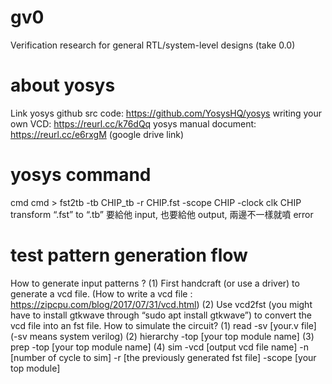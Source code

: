 # gv0
Verification research for general RTL/system-level designs (take 0.0)
# about yosys
Link
yosys github src code: https://github.com/YosysHQ/yosys 
writing your own VCD: https://reurl.cc/k76dQq 
yosys manual document: https://reurl.cc/e6rxgM (google drive link) 
# yosys command
cmd 
cmd > fst2tb -tb CHIP_tb -r CHIP.fst -scope CHIP -clock clk CHIP
transform “.fst” to “.tb”
要給他 input, 也要給他 output, 兩邊不一樣就噴 error
# test pattern generation flow
How to generate input patterns ?
(1) First handcraft (or use a driver) to generate a vcd file.
(How to write a vcd file : https://zipcpu.com/blog/2017/07/31/vcd.html)
(2) Use vcd2fst (you might have to install gtkwave through “sudo apt install gtkwave”) to convert the vcd file into an fst file.
How to simulate the circuit?
(1) read -sv [your.v file] (-sv means system verilog)
(2) hierarchy -top [your top module name]
(3) prep -top [your top module name]
(4) sim -vcd [output vcd file name] -n [number of cycle to sim] -r [the previously generated fst file] -scope [your top module]
